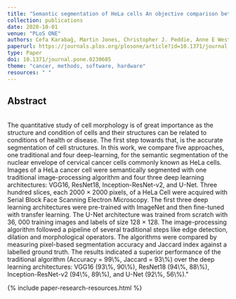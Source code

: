 ```yaml
---
title: "Semantic segmentation of HeLa cells An objective comparison between one traditional algorithm and four deep-learning architectures"
collection: publications
date: 2020-10-01
venue: "PLoS ONE"
authors: Cefa Karabağ, Martin Jones, Christopher J. Peddie, Anne E Weston, Lucy M Collinson,  Constantino Carlos Reyes-Aldasoro"
paperurl: https://journals.plos.org/plosone/article?id=10.1371/journal.pone.0230605
type: Paper
doi: 10.1371/journal.pone.0230605
theme: "cancer, methods, software, hardware"
resources: " "
---
```

<h2> Abstract </h2>   <br>  The quantitative study of cell morphology is of great importance as the structure and condition of cells and their structures can be related to conditions of health or disease. The first step towards that, is the accurate segmentation of cell structures. In this work, we compare five approaches, one traditional and four deep-learning, for the semantic segmentation of the nuclear envelope of cervical cancer cells commonly known as HeLa cells. Images of a HeLa cancer cell were semantically segmented with one traditional image-processing algorithm and four three deep learning architectures: VGG16, ResNet18, Inception-ResNet-v2, and U-Net. Three hundred slices, each 2000 × 2000 pixels, of a HeLa Cell were acquired with Serial Block Face Scanning Electron Microscopy. The first three deep learning architectures were pre-trained with ImageNet and then fine-tuned with transfer learning. The U-Net architecture was trained from scratch with 36, 000 training images and labels of size 128 × 128. The image-processing algorithm followed a pipeline of several traditional steps like edge detection, dilation and morphological operators. The algorithms were compared by measuring pixel-based segmentation accuracy and Jaccard index against a labelled ground truth. The results indicated a superior performance of the traditional algorithm (Accuracy = 99\%, Jaccard = 93\%) over the deep learning architectures: VGG16 (93\%, 90\%), ResNet18 (94\%, 88\%), Inception-ResNet-v2 (94\%, 89\%), and U-Net (92\%, 56\%)."

{% include paper-research-resources.html %}
